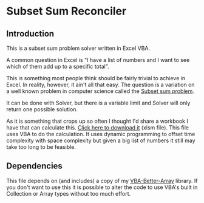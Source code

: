 # Subset Sum Reconciler

## Introduction

This is a subset sum problem solver written in Excel VBA.

A common question in Excel is "I have a list of numbers and I want to see which of them add up to a specific total".

This is something most people think should be fairly trivial to achieve in Excel. In reality, however, it ain't all that easy. The question is a variation on a well known problem in computer science called the [Subset sum problem](https://en.wikipedia.org/wiki/Subset_sum_problem).

It can be done with Solver, but there is a variable limit and Solver will only return one possible solution.

As it is something that crops up so often I thought I'd share a workbook I have that can calculate this. [Click here to download it](https://github.com/Senipah/Subset-sum-reconciler/raw/main/bin/subset_sum_reconciler.xlsm) (xlsm file). This file uses VBA to do the calculation. It uses dynamic programming to offset time complexity with space complexity but given a big list of numbers it still may take too long to be feasible.

## Dependencies

This file depends on (and includes) a copy of my [VBA-Better-Array](https://github.com/Senipah/VBA-Better-Array) library. If you don't want to use this it is possible to alter the code to use VBA's built in Collection or Array types without too much effort.